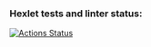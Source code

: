 ### Hexlet tests and linter status:
[![Actions Status](https://github.com/rootyss/backend-project-lvl3/workflows/hexlet-check/badge.svg)](https://github.com/rootyss/backend-project-lvl3/actions)